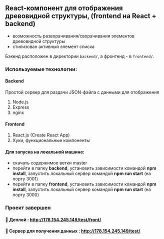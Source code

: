 ## React-компонент для отображения древовидной структуры, (frontend на React + backend)

- возможность разворачивания/сворачивания элементов древовидной структуры
- стилизован активный элемент списка 

Бэкенд расположен в директории `backend/`, а фронтенд - в `frontend/`.

### Используемые технологии:

#### Backend
Простой сервер для раздачи JSON-файла с данными для отображения
1. Node.js
2. Express
3. nginx

#### Frontend
1. React.js (Create React App)
2. Хуки, функциональные компоненты

####  Для запуска на локальной машине:
- скачать содержимое ветки master
- перейти в папку **backend**, установить зависимости командой **npm install**, запустить локальный сервер командой **npm run start** (на порту 3001)
- перейти в папку **frontend**, установить зависимости командой **npm install**, запустить локальный сервер командой **npm run start** (на порту 3000)

### Проект завершен

#### :link: Деплой : http://178.154.245.149/test/front/
#### :link: Сервер для получения данных : http://178.154.245.149/test/


